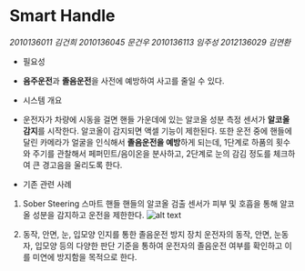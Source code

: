 # Smart Handle

*2010136011 김건희*
*2010136045 문건우*
*2010136113 임주성*
*2012136029 김연환*
* 필요성
 * **음주운전**과 **졸음운전**을 사전에 예방하여 사고를 줄일 수 있다.
 
* 시스템 개요
 * 운전자가 차량에 시동을 걸면 핸들 가운데에 있는 알코올 성분 측정 센서가 **알코올 감지**를 시작한다. 알코올이 감지되면 액셀 기능이 제한된다. 또한 운전 중에 핸들에 달린 카메라가 얼굴을 인식해서 **졸음운전을 예방**하게 되는데, 1단계로 하품의 횟수와 주기를 관찰해서 페퍼민트/음이온을 분사하고, 2단계로 눈의 감김 정도를 체크하여 큰 경고음을 울리도록 한다.
 
 
* 기존 관련 사례
 1. Sober Steering 스마트 핸들 
  핸들의 알코올 검출 센서가 피부 및 호흡을 통해 알코올 성분을 감지하고 운전을 제한한다.
 ![alt text](http://cfile29.uf.tistory.com/image/27569F4F5673B066175CC0)
 
 2. 동작, 안면, 눈, 입모양 인지를 통한 졸음운전 방지 장치
  운전자의 동작, 안면, 눈동자, 입모양 등의 다양한 판단 기준을 통하여 운전자의 졸음운전 여부를 확인하고 이를 미연에 방지함을 목적으로 한다. 
 
